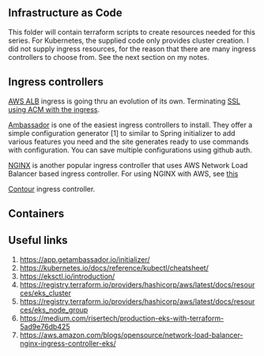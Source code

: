 ## Infrastructure as Code

This folder will contain terraform scripts to create resources needed for this series. For Kubernetes, the supplied code only provides cluster creation. I did not supply ingress resources, for the reason that there are many ingress controllers to choose from. See the next section on my notes.

## Ingress controllers

[AWS ALB](https://docs.aws.amazon.com/eks/latest/userguide/alb-ingress.html) ingress is going thru an evolution of its own. Terminating [SSL using ACM with the ingress](https://aws.amazon.com/premiumsupport/knowledge-center/terminate-https-traffic-eks-acm/).

[Ambassador](https://www.getambassador.io/) is one of the easiest ingress controllers to install. They offer a simple configuration generator [1] to similar to Spring initializer to add various features you need and the site generates ready to use commands with configuration. You can save multiple configurations using github auth.

[NGINX](https://kubernetes.github.io/ingress-nginx/deploy/#network-load-balancer-nlb) is another popular ingress controller that uses AWS Network Load Balancer based ingress controller. For using NGINX with AWS, see [this](https://aws.amazon.com/premiumsupport/knowledge-center/eks-access-kubernetes-services/)

[Contour](https://aws.amazon.com/blogs/containers/securing-eks-ingress-contour-lets-encrypt-gitops/) ingress controller.

## Containers

## Useful links

1. https://app.getambassador.io/initializer/
2. https://kubernetes.io/docs/reference/kubectl/cheatsheet/
3. https://eksctl.io/introduction/
4. https://registry.terraform.io/providers/hashicorp/aws/latest/docs/resources/eks_cluster
5. https://registry.terraform.io/providers/hashicorp/aws/latest/docs/resources/eks_node_group
6. https://medium.com/risertech/production-eks-with-terraform-5ad9e76db425
7. https://aws.amazon.com/blogs/opensource/network-load-balancer-nginx-ingress-controller-eks/
